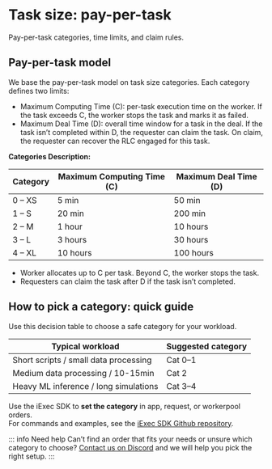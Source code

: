 # Task size: pay-per-task

Pay-per-task categories, time limits, and claim rules.

## Pay-per-task model

We base the pay-per-task model on task size categories. Each category defines
two limits:

- Maximum Computing Time (C): per-task execution time on the worker. If the task
  exceeds C, the worker stops the task and marks it as failed.
- Maximum Deal Time (D): overall time window for a task in the deal. If the task
  isn’t completed within D, the requester can claim the task. On claim, the
  requester can recover the RLC engaged for this task.

**Categories Description:**

| **Category** | **Maximum Computing Time (C)** | **Maximum Deal Time (D)** |
| ------------ | ------------------------------ | ------------------------- |
| 0 – XS       | 5 min                          | 50 min                    |
| 1 – S        | 20 min                         | 200 min                   |
| 2 – M        | 1 hour                         | 10 hours                  |
| 3 – L        | 3 hours                        | 30 hours                  |
| 4 – XL       | 10 hours                       | 100 hours                 |

- Worker allocates up to C per task. Beyond C, the worker stops the task.
- Requesters can claim the task after D if the task isn’t completed.

## How to pick a category: quick guide

Use this decision table to choose a safe category for your workload.

| **Typical workload**                  | **Suggested category** |
| ------------------------------------- | ---------------------- |
| Short scripts / small data processing | Cat 0–1                |
| Medium data processing / 10-15min     | Cat 2                  |
| Heavy ML inference / long simulations | Cat 3–4                |

Use the iExec SDK to **set the category** in app, request, or workerpool
orders.  
For commands and examples, see the
[iExec SDK Github repository](https://github.com/iExecBlockchainComputing/iexec-sdk/blob/master/docs/README.md).

::: info Need help
Can’t find an order that fits your needs or unsure which category to choose?
[Contact us on Discord](https://discord.com/invite/pbt9m98wnU) and we will help you pick the right setup.
:::

